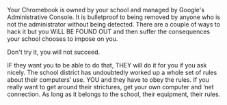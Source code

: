 
Your Chromebook is owned by your school and managed by Google's Administrative Console. It is bulletproof to being removed by anyone who is not the administrator without being detected. There are a couple of ways to hack it but you WILL BE FOUND OUT and then suffer the consequences your school chooses to impose on you.

Don't try it, you will not succeed.

IF they want you to be able to do that, THEY will do it for you if you ask nicely. The school district has undoubtedly worked up a whole set of rules about their computers’ use. YOU and they have to obey the rules. If you really want to get around their strictures, get your own computer and ‘net connection. As long as it belongs to the school, their equipment, their rules.

